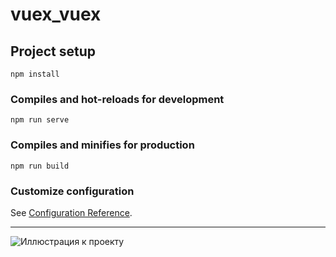 # vuex_vuex

## Project setup
```
npm install
```

### Compiles and hot-reloads for development
```
npm run serve
```

### Compiles and minifies for production
```
npm run build
```

### Customize configuration
See [Configuration Reference](https://cli.vuejs.org/config/).

***

![Иллюстрация к проекту](https://vuex.vuejs.org/ru/vuex.png)
